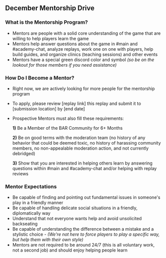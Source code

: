 ## December Mentorship Drive

### What is the Mentorship Program?
- Mentors are people with a solid core understanding of the game that are willing to help players learn the game
- Mentors help answer questions about the game in #main and #academy-chat, analyze replays, work one on one with players, help build guides, and organize clinics (teaching sessions) and other events
- Mentors have a special green discord color and symbol *(so be on the lookout for those members if you need assistance)*

### How Do I Become a Mentor?
- Right now, we are actively looking for more people for the mentorship program
- To apply, please review [replay link] this replay and submit it to [submission location] by [end date]
- Prospective Mentors must also fill these requirements:

  **1)** Be a Member of the BAR Community for 6+ Months
  
  **2)** Be on good terms with the moderation team (no history of any behavior that could be deemed toxic, no history of harassing community members, no non-appealable moderation action, and not currently debridged)
  
  **3)** Show that you are interested in helping others learn by answering questions within #main and #academy-chat and/or helping with replay reviews

### Mentor Expectations
- Be capable of finding and pointing out fundamental issues in someone's play in a friendly manner
- Be capable of handling delicate social situations in a friendly, diplomatically way
- Understand that not everyone wants help and avoid unsolicited backseating
- Be capable of understanding the difference between a mistake and a stylistic choice -
      *(We're not here to force players to play a specific way, but help them with their own style)*
- Mentors are not required to be around 24/7 (this is all voluntary work, not a second job) and should enjoy helping people learn
